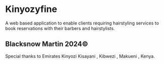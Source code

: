 # Kinyozyfine
A web based application to enable clients requiring hairstyling services to book reservations with their barbers and hairstylists.
## Blacksnow Martin 2024©

Special thanks to Emirates Kinyozi Kisayani , Kibwezi , Makueni , Kenya.